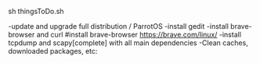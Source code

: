 sh thingsToDo.sh

-update and upgrade full distribution / ParrotOS
-install gedit
-install brave-browser and curl #install brave-browser https://brave.com/linux/
-install tcpdump and scapy[complete] with all main dependencies
-Clean caches, downloaded packages, etc:

